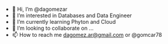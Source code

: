 - 👋 Hi, I’m @dagomezar
- 👀 I’m interested in Databases and Data Engineer
- 🌱 I’m currently learning Phyton and Cloud
- 💞️ I’m looking to collaborate on ...
- 📫 How to reach me dagomez.ar@gmail.com or @gomcar78

<!---
dagomezar/dagomezar is a ✨ special ✨ repository because its `README.md` (this file) appears on your GitHub profile.
You can click the Preview link to take a look at your changes.
--->
